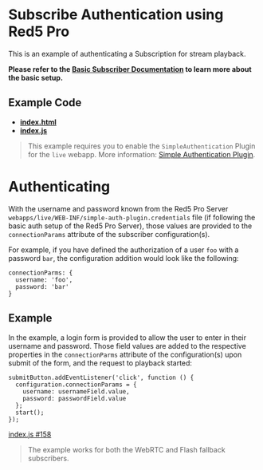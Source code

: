# Subscribe Authentication using Red5 Pro
This is an example of authenticating a Subscription for stream playback.

**Please refer to the [Basic Subscriber Documentation](../subscribe/README.md) to learn more about the basic setup.**

## Example Code
- **[index.html](index.html)**
- **[index.js](index.js)**

> This example requires you to enable the `SimpleAuthentication` Plugin for the `live` webapp. More information: [Simple Authentication Plugin](https://www.red5pro.com/docs/server/authplugin).

# Authenticating

With the username and password known from the Red5 Pro Server `webapps/live/WEB-INF/simple-auth-plugin.credentials` file (if following the basic auth setup of the Red5 Pro Server), those values are provided to the `connectionParams` attribute of the subscriber configuration(s).

For example, if you have defined the authorization of a user `foo` with a password `bar`, the configuration addition would look like the following:

```
connectionParms: {
  username: 'foo',
  password: 'bar'
}
```

## Example
In the example, a login form is provided to allow the user to enter in their username and password. Those field values are added to the respective properties in the `connectionParms` attribute of the configuration(s) upon submit of the form, and the request to playback started:

```
submitButton.addEventListener('click', function () {
  configuration.connectionParams = {
    username: usernameField.value,
    password: passwordField.value
  };
  start();
});
```

[index.js #158](index.js#L158)

> The example works for both the WebRTC and Flash fallback subscribers.


